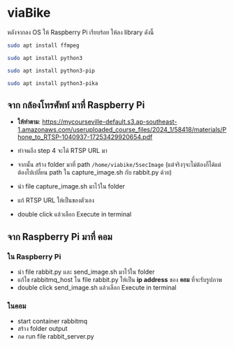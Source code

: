 # viaBike

หลังจากลง OS ให้ Raspberry Pi เรียบร้อย ให้ลง library ดังนี้

```bash
sudo apt install ffmpeg
```

```bash
sudo apt install python3
```

```bash
sudo apt install python3-pip 
```

```bash
sudo apt install python3-pika
```

## จาก กล้องโทรศัพท์ มาที่ Raspberry Pi

- **ให้ทำตาม**: https://mycourseville-default.s3.ap-southeast-1.amazonaws.com/useruploaded_course_files/2024_1/58418/materials/Phone_to_RTSP-1040937-17253429920654.pdf
- ทำจนถึง step 4 จะได้ RTSP URL มา

- จากนั้น สร้าง folder มาที่ path `/home/viabike/5secImage` (แต่จริงๆจะไม่ต้องก็ได้แต่ต้องไปเปลี่ยน path ใน capture_image.sh กับ rabbit.py ด้วย)
- นำ file capture_image.sh มาไว้ใน folder
- แก้ RTSP URL ให้เป็นของตัวเอง
- double click แล้วเลือก Execute in terminal

## จาก Raspberry Pi มาที่ คอม

### ใน Raspberry Pi
- นำ file rabbit.py และ send_image.sh มาไว้ใน folder
- แก้ไข rabbitmq_host ใน file rabbit.py ให้เป็น **ip address** ของ **คอม** ที่จะรับรูปภาพ
- double click send_image.sh แล้วเลือก Execute in terminal

### ในคอม
- start container rabbitmq
- สร้าง folder output
- กด run file rabbit_server.py